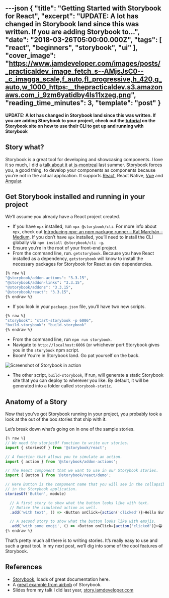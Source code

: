---json
{
  "title": "Getting Started with Storybook for React",
  "excerpt": "UPDATE: A lot has changed in Storybook land since this was written. If you are adding Storybook to...",
  "date": "2018-03-26T05:00:00.000Z",
  "tags": [
    "react",
    "beginners",
    "storybook",
    "ui"
  ],
  "cover_image": "https://www.iamdeveloper.com/images/posts/_practicaldev_image_fetch_s--AMjsJsC0--_c_imagga_scale,f_auto,fl_progressive,h_420,q_auto,w_1000_https:__thepracticaldev.s3.amazonaws.com_i_9zm6yatidby4ls11xzeg.png",
  "reading_time_minutes": 3,
  "template": "post"
}
---

**UPDATE: A lot has changed in Storybook land since this was written. If you are adding Storybook to your project, check out the [tutorial](https://www.learnstorybook.com/intro-to-storybook/) on the Storybook site on how to use their CLI to get up and running with Storybook**

## Story what?

Storybook is a great tool for developing and showcasing components. I love it so much, I did a [talk about it](https://story.iamdeveloper.com) at [js-montreal](http://js-montreal.org) last summer. Storybook forces you, a good thing, to develop your components as components because you’re not in the actual application. It supports [React](https://storybook.js.org/basics/guide-react), React Native, [Vue](https://storybook.js.org/basics/guide-vue) and [Angular](https://storybook.js.org/basics/guide-angular).

## Get Storybook installed and running in your project

We’ll assume you already have a React project created.

- If you have `npx` installed, run `npx @storybook/cli`. For more info about `npx`, check out [Introducing npx: an npm package runner – Kat Marchán – Medium](https://medium.com/@maybekatz/introducing-npx-an-npm-package-runner-55f7d4bd282b). If you don’t have `npx` installed, you’ll need to install the CLI globally via `npm install @storybook/cli -g`.
- Ensure you’re in the root of your front-end project.
- From the command line, run. `getstorybook`. Because you have React installed as a dependency, `getstorybook` will know to install the necessary packages for Storybook for React as dev dependencies.

```bash
{% raw %}
"@storybook/addon-actions": "3.3.15",
"@storybook/addon-links": "3.3.15",
"@storybook/addons": "3.3.15",
"@storybook/react": "3.3.15",
{% endraw %}
```

- If you look in your `package.json` file, you’ll have two new scripts.

```bash
{% raw %}
"storybook": "start-storybook -p 6006",
"build-storybook": "build-storybook"
{% endraw %}
```

- From the command line, run `npm run storybook`.
- Navigate to `http://localhost:6006` (or whichever port Storybook gives you in the `storybook` npm script.
- Boom! You’re in Storybook land. Go pat yourself on the back.

![Screenshot of Storybook in action](https://www.iamdeveloper.com/images/posts/_i_7a9brlemrfxvrizy8ipu.gif)

- The other script, `build-storybook`, if run, will generate a static Storybook site that you can deploy to wherever you like. By default, it will be generated into a folder called `storybook-static`.

## Anatomy of a Story

Now that you’ve got Storybook running in your project, you probably took a look at the out of the box stories that ship with it.

Let’s break down what’s going on in one of the sample stories.

```javascript
{% raw %}
// We need the storiesOf function to write our stories.
import { storiesOf } from '@storybook/react';

// A function that allows you to simulate an action.
import { action } from '@storybook/addon-actions';

// The React component that we want to use in our Storybook stories.
import { Button } from '@storybook/react/demo';

// Here Button is the component name that you will see in the collapsible component tree
// in the Storybook application.
storiesOf('Button', module)

  // A first story to show what the button looks like with text.
  // Notice the simulated action as well.
  .add('with text', () => <Button onClick={action('clicked')}>Hello Button</Button>)

  // A second story to show what the button looks like with emojis.
  .add('with some emoji', () => <Button onClick={action('clicked')}>😀 😎 👍 💯</Button>);
{% endraw %}
```

That’s pretty much all there is to writing stories. It’s really easy to use and such a great tool. In my next post, we’ll dig into some of the cool features of Storybook.

## References

- [Storybook](https://storybook.js.org), loads of great documentation here.
- A [great example from airbnb](http://airbnb.io/react-dates) of Storybook.
- Slides from my talk I did last year, [story.iamdeveloper.com](http://story.iamdeveloper.com)

